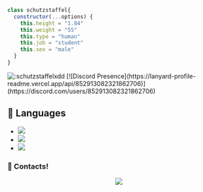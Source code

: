 ```js
class schutzstaffel{
  constructor(...options) {
    this.height = "1.84"
    this.weight = "55"
    this.type = "human"
    this.job = "student"
    this.sex = "male"
  }
}
```
<img src="https://count.getloli.com/get/@:schutzstaffelxdd?theme=rule34" alt=":schutzstaffelxdd" />
[![Discord Presence](https://lanyard-profile-readme.vercel.app/api/852913082321862706)](https://discord.com/users/852913082321862706)

## 🔧 Languages
- ![](https://img.shields.io/badge/Code-JavaScript-black?style=flat-square&logo=javascript&logoColor=brightgreen)
- ![](https://img.shields.io/badge/Code-Java-black?style=flat-square&logo=java&logoColor=white)
- ![](https://img.shields.io/badge/Tools-MongoDB-black?style=flat-square&logo=mongodb&logoColor=cyan)



<h3>🌟 Contacts!</h3>
<p align="center">
     <a href="https://www.instagram.com/schutzstaffelssxd" target"blank_"><img src="https://img.shields.io/badge/INSTAGRAM%20-DC3175.svg?&style=for-the-badge&logo=instagram&logoColor=white"></a>

